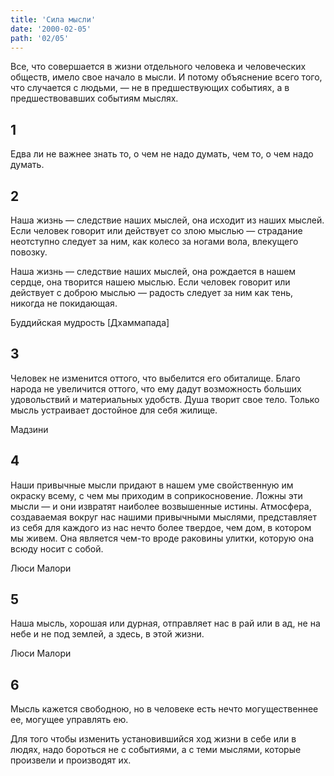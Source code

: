 ```yaml
---
title: 'Сила мысли'
date: '2000-02-05'
path: '02/05'
---
```


Все, что совершается в жизни отдельного человека и человеческих обществ, имело свое начало в мысли. И потому объяснение всего того, что случается с людьми, — не в предшествующих событиях, а в предшествовавших событиям мыслях.
<!-- {.intro} -->

## 1

Едва ли не важнее знать то, о чем не надо думать, чем то, о чем надо думать.

## 2

Наша жизнь — следствие наших мыслей, она исходит из наших мыслей. Если человек говорит или действует со злою мыслью — страдание неотступно следует за ним, как колесо за ногами вола, влекущего повозку.

Наша жизнь — следствие наших мыслей, она рождается в нашем сердце, она творится нашею мыслью. Если человек говорит или действует с доброю мыслью — радость следует за ним как тень, никогда не покидающая.

Буддийская мудрость [Дхаммапада]
<!-- {.source} -->

## 3

Человек не изменится оттого, что выбелится его обиталище. Благо народа не увеличится оттого, что ему дадут возможность больших удовольствий и материальных удобств. Душа творит свое тело. Только мысль устраивает достойное для себя жилище.

Мадзини
<!-- {.source} -->

## 4

Наши привычные мысли придают в нашем уме свойственную им окраску всему, с чем мы приходим в соприкосновение. Ложны эти мысли — и они извратят наиболее возвышенные истины. Атмосфера, создаваемая вокруг нас нашими привычными мыслями, представляет из себя для каждого из нас нечто более твердое, чем дом, в котором мы живем. Она является чем-то вроде раковины улитки, которую она всюду носит с собой.

Люси Малори
<!-- {.source} -->

## 5

Наша мысль, хорошая или дурная, отправляет нас в рай или в ад, не на небе и не под землей, а здесь, в этой жизни.

Люси Малори
<!-- {.source} -->

## 6

Мысль кажется свободною, но в человеке есть нечто могущественнее ее, могущее управлять ею.

Для того чтобы изменить установившийся ход жизни в себе или в людях, надо бороться не с событиями, а с теми мыслями, которые произвели и производят их.
<!-- {.conclusion} -->
